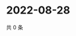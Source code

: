 # 2022-08-28

共 0 条

<!-- BEGIN WEIBO -->
<!-- 最后更新时间 Sun Aug 28 2022 02:19:46 GMT+0800 (China Standard Time) -->

<!-- END WEIBO -->
